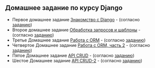 ## Домашнее задание по курсу Djangо

 - Первое домашнее задание [Знакомство с Django](https://github.com/wolf24ru/Django_HW/tree/HW_1) - (согласно [заданию](https://github.com/netology-code/dj-homeworks/tree/drf/1.1-first-project))
 - Второе домашнее задание [Обработка запросов и шаблоны](https://github.com/wolf24ru/Django_HW/tree/HW_2) - (согласно [заданию](https://github.com/netology-code/dj-homeworks/tree/drf/1.2-requests-templates))
 - Третье Домашнее задание [Работа с ORM](https://github.com/wolf24ru/Django_HW/tree/HW_3) - (согласно [заданию](https://github.com/netology-code/dj-homeworks/tree/drf/2.1-databases))
 - Четвертое Домашнее задание [Работа с ORM, часть 2](https://github.com/wolf24ru/Django_HW/tree/HW_4) - (согласно [заданию](https://github.com/netology-code/dj-homeworks/tree/drf/2.2-databases-2))
 - Пятое Домашнее задание [API CRUD](https://github.com/wolf24ru/Django_HW/tree/HW_5) - (согласно [заданию](https://github.com/netology-code/dj-homeworks/tree/drf/3.1-drf-intro/simple_crud))
 - Шестое Домашнее задание [API CRUD-2](https://github.com/wolf24ru/Django_HW/tree/HW_6) - (согласно [заданию](https://github.com/netology-code/dj-homeworks/tree/drf/3.2-crud/stocks_products))
